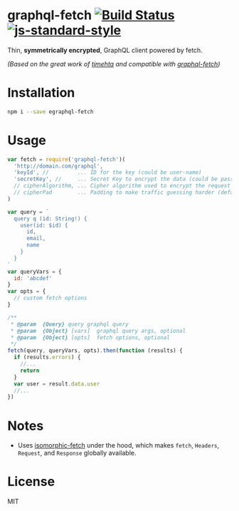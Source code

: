 # graphql-fetch [![Build Status](https://travis-ci.org/martinheidegger/egraphql-fetch.svg?branch=master)](https://travis-ci.org/martinheidegger/egraphql-fetch) [![js-standard-style](https://img.shields.io/badge/code%20style-standard-brightgreen.svg?style=flat)](http://standardjs.com/)
Thin, **symmetrically encrypted**, GraphQL client powered by fetch.

_(Based on the great work of [tjmehta](https://github.com/tjmehta) and compatible with [graphql-fetch](https://github.com/tjmehta/graphql-fetch))_

# Installation
```bash
npm i --save egraphql-fetch
```

# Usage
```js
var fetch = require('graphql-fetch')(
  'http://domain.com/graphql',
  'keyId', //         ... ID for the key (could be user-name)
  'secretKey', //     ... Secret Key to encrypt the data (could be password)
  // cipherAlgorithm, ... Cipher algorithm used to encrypt the request (default: aes256)
  // cipherPad        ... Padding to make traffic guessing harder (defaults: 1024)
)

var query = `
  query q (id: String!) {
    user(id: $id) {
      id,
      email,
      name
    }
  }
`
var queryVars = {
  id: 'abcdef'
}
var opts = {
  // custom fetch options
}

/**
 * @param  {Query} query graphql query
 * @param  {Object} [vars]  graphql query args, optional
 * @param  {Object} [opts]  fetch options, optional
 */
fetch(query, queryVars, opts).then(function (results) {
  if (results.errors) {
    //...
    return
  }
  var user = result.data.user
  //...
})
```

# Notes
* Uses [isomorphic-fetch](https://github.com/matthew-andrews/isomorphic-fetch) under the hood, which makes `fetch`, `Headers`, `Request`, and `Response` globally available.

# License
MIT
